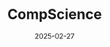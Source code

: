 ---  
layout: startup_page  
title: "CompScience"  
id: "compscience.com"  
permalink: "/compsciencecompscience.com02272025/"  
website: "https://www.compscience.com/"  
funding_round: "Series B"  
funding_amount: "$27.6M"  
investors: "Sands Capital, Four More Capital, Working Capital, Valor Equity Partners"  
about: "CompScience uses a visual AI platform to identify risks and predict workplace incidents before they happen, enhancing workplace safety. It integrates with existing camera systems to reduce costs, and the technology empowers brokers with AI-powered risk mitigation tools. The company aims to make AI-powered safety available to millions of workers and save lives."  
markets: "Insurance, AI"  
hq: "San Francisco, California, United States"  
founded_year: "2019"  
linkedin: "https://www.linkedin.com/company/compscience"  
twitter: "https://twitter.com/kinetic_eye"  
instagram: ""  
facebook: "https://www.facebook.com/kineticeye.io"  
crunchbase: ""  
pitchbook: "https://pitchbook.com/profiles/company/434702-26"  

date_display: "27-Feb-2025"  
date: "2025-02-27"

# SEO Optimization  
meta_title: "CompScience - Series B Funding ($27.6M)"  
meta_description: "CompScience, CompScience uses a visual AI platform to identify risks and predict workplace incidents before they happen, enhancing workplace safety. It integrates ..."  
meta_keywords: "CompScience, Insurance, AI, Series B funding"  
canonical_url: "https://startup.projectstartups.com/compsciencecompscience.com02272025/"  
---